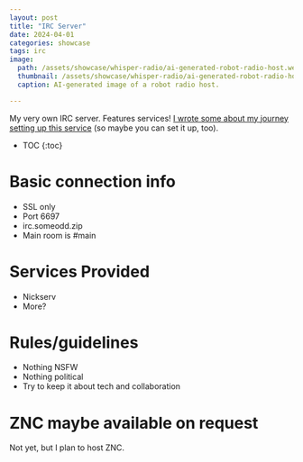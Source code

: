 ```yaml
---
layout: post
title: "IRC Server"
date: 2024-04-01
categories: showcase
tags: irc
image:
  path: /assets/showcase/whisper-radio/ai-generated-robot-radio-host.webp
  thumbnail: /assets/showcase/whisper-radio/ai-generated-robot-radio-host.webp
  caption: AI-generated image of a robot radio host.

---
```


My very own IRC server. Features services! [I wrote some about my journey setting up this service](/posts/irc-server) (so maybe you can set it up, too).

* TOC
{:toc}
# Basic connection info

* SSL only
* Port 6697
* irc.someodd.zip
* Main room is #main

# Services Provided

* Nickserv
* More?

# Rules/guidelines

* Nothing NSFW
* Nothing political
* Try to keep it about tech and collaboration

# ZNC maybe available on request

Not yet, but I plan to host ZNC.